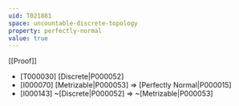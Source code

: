 ```yaml
---
uid: T021881
space: uncountable-discrete-topology
property: perfectly-normal
value: true
---
```

[[Proof]]

* [T000030] [Discrete|P000052]
* [I000070] [Metrizable|P000053] => [Perfectly Normal|P000015]
* [I000143] ~[Discrete|P000052] => ~[Metrizable|P000053]

